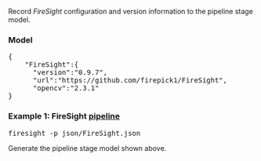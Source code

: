Record _FireSight_ configuration and version information to the pipeline stage model.

### Model
<pre>
{
    "FireSight":{
      "version":"0.9.7",
      "url":"https://github.com/firepick1/FireSight",
      "opencv":"2.3.1"
}
</pre>


### Example 1: FireSight [pipeline](https://github.com/firepick1/FireSight/blob/master/json/FireSight.json)
<pre>firesight -p json/FireSight.json</pre>
Generate the pipeline stage model shown above.
